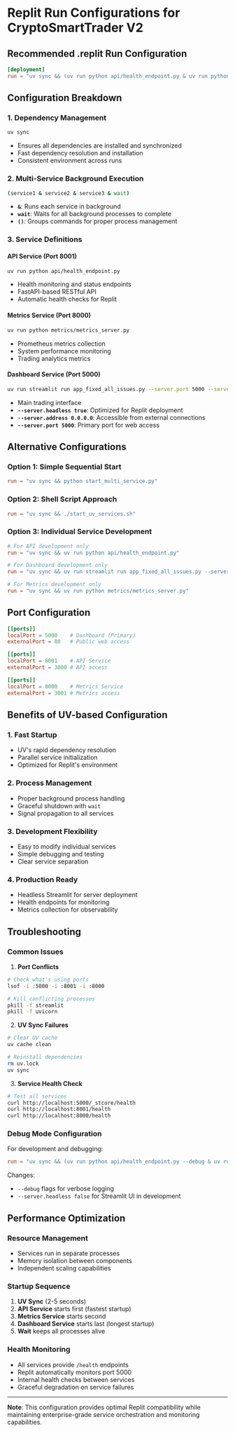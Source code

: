 # Replit Run Configurations for CryptoSmartTrader V2

## Recommended .replit Run Configuration

```toml
[deployment]
run = "uv sync && (uv run python api/health_endpoint.py & uv run python metrics/metrics_server.py & uv run streamlit run app_fixed_all_issues.py --server.port 5000 --server.headless true --server.address 0.0.0.0 & wait)"
```

## Configuration Breakdown

### 1. Dependency Management
```bash
uv sync
```
- Ensures all dependencies are installed and synchronized
- Fast dependency resolution and installation
- Consistent environment across runs

### 2. Multi-Service Background Execution
```bash
(service1 & service2 & service3 & wait)
```
- **`&`**: Runs each service in background
- **`wait`**: Waits for all background processes to complete
- **`()`**: Groups commands for proper process management

### 3. Service Definitions

#### API Service (Port 8001)
```bash
uv run python api/health_endpoint.py
```
- Health monitoring and status endpoints
- FastAPI-based RESTful API
- Automatic health checks for Replit

#### Metrics Service (Port 8000)
```bash
uv run python metrics/metrics_server.py
```
- Prometheus metrics collection
- System performance monitoring
- Trading analytics metrics

#### Dashboard Service (Port 5000) 
```bash
uv run streamlit run app_fixed_all_issues.py --server.port 5000 --server.headless true --server.address 0.0.0.0
```
- Main trading interface
- **`--server.headless true`**: Optimized for Replit deployment
- **`--server.address 0.0.0.0`**: Accessible from external connections
- **`--server.port 5000`**: Primary port for web access

## Alternative Configurations

### Option 1: Simple Sequential Start
```toml
run = "uv sync && python start_multi_service.py"
```

### Option 2: Shell Script Approach
```toml
run = "uv sync && ./start_uv_services.sh"
```

### Option 3: Individual Service Development
```toml
# For API development only
run = "uv sync && uv run python api/health_endpoint.py"

# For Dashboard development only  
run = "uv sync && uv run streamlit run app_fixed_all_issues.py --server.port 5000"

# For Metrics development only
run = "uv sync && uv run python metrics/metrics_server.py"
```

## Port Configuration

```toml
[[ports]]
localPort = 5000    # Dashboard (Primary)
externalPort = 80   # Public web access

[[ports]]
localPort = 8001    # API Service
externalPort = 3000 # API access

[[ports]]
localPort = 8000    # Metrics Service  
externalPort = 3001 # Metrics access
```

## Benefits of UV-based Configuration

### 1. **Fast Startup**
- UV's rapid dependency resolution
- Parallel service initialization
- Optimized for Replit's environment

### 2. **Process Management**
- Proper background process handling
- Graceful shutdown with `wait`
- Signal propagation to all services

### 3. **Development Flexibility**
- Easy to modify individual services
- Simple debugging and testing
- Clear service separation

### 4. **Production Ready**
- Headless Streamlit for server deployment
- Health endpoints for monitoring
- Metrics collection for observability

## Troubleshooting

### Common Issues

1. **Port Conflicts**
```bash
# Check what's using ports
lsof -i :5000 -i :8001 -i :8000

# Kill conflicting processes
pkill -f streamlit
pkill -f uvicorn
```

2. **UV Sync Failures**
```bash
# Clear UV cache
uv cache clean

# Reinstall dependencies
rm uv.lock
uv sync
```

3. **Service Health Check**
```bash
# Test all services
curl http://localhost:5000/_stcore/health
curl http://localhost:8001/health  
curl http://localhost:8000/health
```

### Debug Mode Configuration

For development and debugging:

```toml
run = "uv sync && (uv run python api/health_endpoint.py --debug & uv run python metrics/metrics_server.py --debug & uv run streamlit run app_fixed_all_issues.py --server.port 5000 --server.headless false & wait)"
```

Changes:
- `--debug` flags for verbose logging
- `--server.headless false` for Streamlit UI in development

## Performance Optimization

### Resource Management
- Services run in separate processes
- Memory isolation between components
- Independent scaling capabilities

### Startup Sequence
1. **UV Sync** (2-5 seconds)
2. **API Service** starts first (fastest startup)
3. **Metrics Service** starts second
4. **Dashboard Service** starts last (longest startup)
5. **Wait** keeps all processes alive

### Health Monitoring
- All services provide `/health` endpoints
- Replit automatically monitors port 5000
- Internal health checks between services
- Graceful degradation on service failures

---

**Note**: This configuration provides optimal Replit compatibility while maintaining enterprise-grade service orchestration and monitoring capabilities.